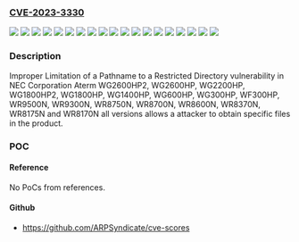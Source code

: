 ### [CVE-2023-3330](https://cve.mitre.org/cgi-bin/cvename.cgi?name=CVE-2023-3330)
![](https://img.shields.io/static/v1?label=Product&message=Aterm%20WF300HP&color=blue)
![](https://img.shields.io/static/v1?label=Product&message=Aterm%20WG1400HP&color=blue)
![](https://img.shields.io/static/v1?label=Product&message=Aterm%20WG1800HP&color=blue)
![](https://img.shields.io/static/v1?label=Product&message=Aterm%20WG1800HP2&color=blue)
![](https://img.shields.io/static/v1?label=Product&message=Aterm%20WG2200HP&color=blue)
![](https://img.shields.io/static/v1?label=Product&message=Aterm%20WG2600HP&color=blue)
![](https://img.shields.io/static/v1?label=Product&message=Aterm%20WG2600HP2&color=blue)
![](https://img.shields.io/static/v1?label=Product&message=Aterm%20WG300HP&color=blue)
![](https://img.shields.io/static/v1?label=Product&message=Aterm%20WG600HP&color=blue)
![](https://img.shields.io/static/v1?label=Product&message=Aterm%20WR8170N&color=blue)
![](https://img.shields.io/static/v1?label=Product&message=Aterm%20WR8175N&color=blue)
![](https://img.shields.io/static/v1?label=Product&message=Aterm%20WR8370N&color=blue)
![](https://img.shields.io/static/v1?label=Product&message=Aterm%20WR8600N&color=blue)
![](https://img.shields.io/static/v1?label=Product&message=Aterm%20WR8700N&color=blue)
![](https://img.shields.io/static/v1?label=Product&message=Aterm%20WR8750N&color=blue)
![](https://img.shields.io/static/v1?label=Product&message=Aterm%20WR9300N&color=blue)
![](https://img.shields.io/static/v1?label=Product&message=Aterm%20WR9500N&color=blue)
![](https://img.shields.io/static/v1?label=Version&message=all%20versions%20&color=brightgreen)
![](https://img.shields.io/static/v1?label=Vulnerability&message=CWE-22%3A%20Improper%20Limitation%20of%20a%20Pathname%20to%20a%20Restricted%20Directory&color=brightgreen)

### Description

Improper Limitation of a Pathname to a Restricted Directory vulnerability in NEC Corporation Aterm WG2600HP2, WG2600HP, WG2200HP, WG1800HP2, WG1800HP, WG1400HP, WG600HP, WG300HP, WF300HP, WR9500N, WR9300N, WR8750N, WR8700N, WR8600N, WR8370N, WR8175N and WR8170N all versions allows a attacker to obtain specific files in the product.

### POC

#### Reference
No PoCs from references.

#### Github
- https://github.com/ARPSyndicate/cve-scores

